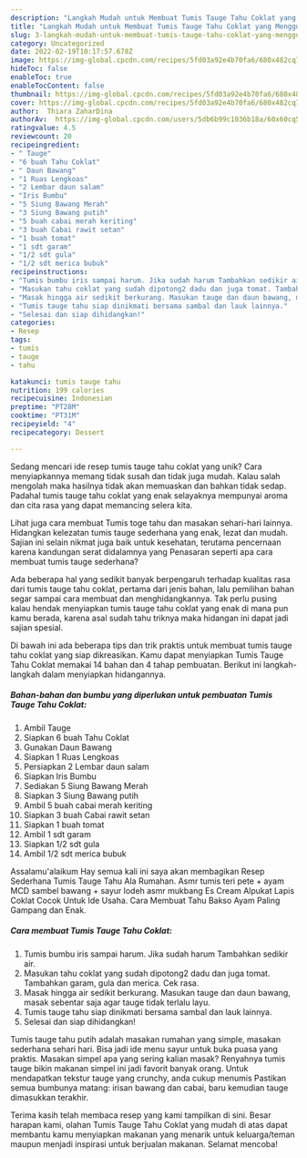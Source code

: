 ```yaml
---
description: "Langkah Mudah untuk Membuat Tumis Tauge Tahu Coklat yang Menggugah Selera"
title: "Langkah Mudah untuk Membuat Tumis Tauge Tahu Coklat yang Menggugah Selera"
slug: 3-langkah-mudah-untuk-membuat-tumis-tauge-tahu-coklat-yang-menggugah-selera
category: Uncategorized
date: 2022-02-19T10:17:57.678Z
image: https://img-global.cpcdn.com/recipes/5fd03a92e4b70fa6/680x482cq70/tumis-tauge-tahu-coklat-foto-resep-utama.jpg
hideToc: false
enableToc: true
enableTocContent: false
thumbnail: https://img-global.cpcdn.com/recipes/5fd03a92e4b70fa6/680x482cq70/tumis-tauge-tahu-coklat-foto-resep-utama.jpg
cover: https://img-global.cpcdn.com/recipes/5fd03a92e4b70fa6/680x482cq70/tumis-tauge-tahu-coklat-foto-resep-utama.jpg
author:  Thiara ZaharDina
authorAv:  https://img-global.cpcdn.com/users/5db6b99c1036b18a/60x60cq50/avatar.jpg
ratingvalue: 4.5
reviewcount: 20
recipeingredient:
- " Tauge"
- "6 buah Tahu Coklat"
- " Daun Bawang"
- "1 Ruas Lengkoas"
- "2 Lembar daun salam"
- "Iris Bumbu"
- "5 Siung Bawang Merah"
- "3 Siung Bawang putih"
- "5 buah cabai merah keriting"
- "3 buah Cabai rawit setan"
- "1 buah tomat"
- "1 sdt garam"
- "1/2 sdt gula"
- "1/2 sdt merica bubuk"
recipeinstructions:
- "Tumis bumbu iris sampai harum. Jika sudah harum Tambahkan sedikir air."
- "Masukan tahu coklat yang sudah dipotong2 dadu dan juga tomat. Tambahkan garam, gula dan merica. Cek rasa."
- "Masak hingga air sedikit berkurang. Masukan tauge dan daun bawang, masak sebentar saja agar tauge tidak terlalu layu."
- "Tumis tauge tahu siap dinikmati bersama sambal dan lauk lainnya."
- "Selesai dan siap dihidangkan!"
categories:
- Resep
tags:
- tumis
- tauge
- tahu

katakunci: tumis tauge tahu 
nutrition: 199 calories
recipecuisine: Indonesian
preptime: "PT28M"
cooktime: "PT31M"
recipeyield: "4"
recipecategory: Dessert

---
```



Sedang mencari ide resep tumis tauge tahu coklat yang unik? Cara menyiapkannya memang tidak susah dan tidak juga mudah. Kalau salah mengolah maka hasilnya tidak akan memuaskan dan bahkan tidak sedap. Padahal tumis tauge tahu coklat yang enak selayaknya mempunyai aroma dan cita rasa yang dapat memancing selera kita.


Lihat juga cara membuat Tumis toge tahu dan masakan sehari-hari lainnya. Hidangkan kelezatan tumis tauge sederhana yang enak, lezat dan mudah. Sajian ini selain nikmat juga baik untuk kesehatan, terutama pencernaan karena kandungan serat didalamnya yang Penasaran seperti apa cara membuat tumis tauge sederhana?

Ada beberapa hal yang sedikit banyak berpengaruh terhadap kualitas rasa dari tumis tauge tahu coklat, pertama dari jenis bahan, lalu pemilihan bahan segar sampai cara membuat dan menghidangkannya. Tak perlu pusing kalau hendak menyiapkan tumis tauge tahu coklat yang enak di mana pun kamu berada, karena asal sudah tahu triknya maka hidangan ini dapat jadi sajian spesial.


Di bawah ini ada beberapa tips dan trik praktis untuk membuat tumis tauge tahu coklat yang siap dikreasikan. Kamu dapat menyiapkan Tumis Tauge Tahu Coklat memakai 14 bahan dan 4 tahap pembuatan. Berikut ini langkah-langkah dalam menyiapkan hidangannya.

<!--inarticleads1-->

##### Bahan-bahan dan bumbu yang diperlukan untuk pembuatan Tumis Tauge Tahu Coklat:

1. Ambil  Tauge
1. Siapkan 6 buah Tahu Coklat
1. Gunakan  Daun Bawang
1. Siapkan 1 Ruas Lengkoas
1. Persiapkan 2 Lembar daun salam
1. Siapkan Iris Bumbu
1. Sediakan 5 Siung Bawang Merah
1. Siapkan 3 Siung Bawang putih
1. Ambil 5 buah cabai merah keriting
1. Siapkan 3 buah Cabai rawit setan
1. Siapkan 1 buah tomat
1. Ambil 1 sdt garam
1. Siapkan 1/2 sdt gula
1. Ambil 1/2 sdt merica bubuk


Assalamu&#39;alaikum Hay semua kali ini saya akan membagikan Resep Sederhana Tumis Tauge Tahu Ala Rumahan. Asmr tumis teri pete + ayam MCD sambel bawang + sayur lodeh asmr mukbang Es Cream Alpukat Lapis Coklat Cocok Untuk Ide Usaha. Cara Membuat Tahu Bakso Ayam Paling Gampang dan Enak. 

<!--inarticleads2-->

##### Cara membuat Tumis Tauge Tahu Coklat:

1. Tumis bumbu iris sampai harum. Jika sudah harum Tambahkan sedikir air.
1. Masukan tahu coklat yang sudah dipotong2 dadu dan juga tomat. Tambahkan garam, gula dan merica. Cek rasa.
1. Masak hingga air sedikit berkurang. Masukan tauge dan daun bawang, masak sebentar saja agar tauge tidak terlalu layu.
1. Tumis tauge tahu siap dinikmati bersama sambal dan lauk lainnya.
1. Selesai dan siap dihidangkan!

Tumis tauge tahu putih adalah masakan rumahan yang simple, masakan sederhana sehari hari. Bisa jadi ide menu sayur untuk buka puasa yang praktis. Masakan simpel apa yang sering kalian masak? Renyahnya tumis tauge bikin makanan simpel ini jadi favorit banyak orang. Untuk mendapatkan tekstur tauge yang crunchy, anda cukup menumis Pastikan semua bumbunya matang: irisan bawang dan cabai, baru kemudian tauge dimasukkan terakhir. 

Terima kasih telah membaca resep yang kami tampilkan di sini. Besar harapan kami, olahan Tumis Tauge Tahu Coklat yang mudah di atas dapat membantu kamu menyiapkan makanan yang menarik untuk keluarga/teman maupun menjadi inspirasi untuk berjualan makanan. Selamat mencoba!
